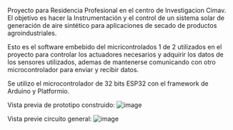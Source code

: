 Proyecto para Residencia Profesional en el centro de Investigacion Cimav. 
El objetivo es hacer la Instrumentación y  el control de un sistema solar de generación de aire sintético para
aplicaciones de secado de productos agroindustriales.

Esto es el software embebido del micricontrolados 1 de 2 utilizados en el proyecto para controlar los actuadores necesarios y adquirir los datos de los sensores utilizados, ademas de mantenerse comunicando con otro microcontrolador para enviar y recibir datos.

Se utilizo  el microcontrolador de 32 bits ESP32 con el framework de Arduino y Platformio.

Vista previa de prototipo construido:
![image](https://github.com/Yeray4/Control-Actuadores-y-Sensores-Cimav-/assets/94934461/2177952e-ecdd-41de-b790-667f4af8a4d6)


Vista previe circuito general:
![image](https://github.com/Yeray4/Control-Actuadores-y-Sensores-Cimav-/assets/94934461/42502de7-a735-4a85-9f34-9f87a247964c)
